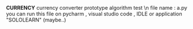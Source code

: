 <html>
<head><head>
<body>
  <B>CURRENCY</B>
  currency converter prototype algorithm test \n
  file name : a.py
  you can run this file on pycharm , visual studio code , IDLE
  or application "SOLOLEARN" (maybe..)
</body
</html>
